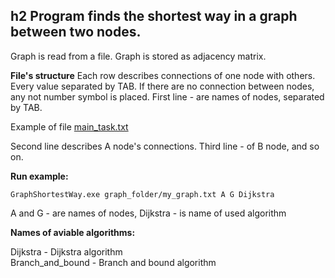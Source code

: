 h2 Program finds the shortest way in a graph between two nodes. 
----------------------------------------------------------------
Graph is read from a file. Graph is stored as adjacency matrix.

**File's structure**
Each row describes connections of one node with others. Every value separated by TAB. If there are no connection between nodes, any not number symbol  is placed. First line  - are names of nodes, separated by TAB.

Example of file [main_task.txt](https://github.com/Corvus5e/Operations_research_labs/blob/master/GraphShortestWay/graphs/main_task.txt)

Second line describes A node's connections.
Third line - of B node, and so on.


**Run example:**
```
GraphShortestWay.exe graph_folder/my_graph.txt A G Dijkstra
```
A and G - are names of nodes, Dijkstra - is name of used algorithm

**Names of aviable algorithms:**

Dijkstra         - Dijkstra algorithm <br />
Branch_and_bound - Branch and bound algorithm <br />